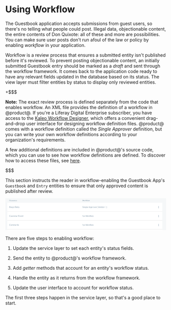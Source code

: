# Using Workflow [](id=using-workflow)

The Guestbook application accepts submissions from guest users, so there's no
telling what people could post. Illegal data, objectionable content, the entire
contents of Don Quixote: all of these and more are possibilities. You can make
sure user posts don't run afoul of the law or policy by enabling *workflow* in
your application. 

Workflow is a review process that ensures a submitted entity isn't published
before it's reviewed. To prevent posting objectionable content, an initially
submitted Guestbook entry should be marked as a *draft* and sent through the
workflow framework. It comes back to the application code ready to have any
relevant fields updated in the database based on its status. The view layer must
filter entities by status to display only reviewed entities.

+$$$

**Note:** The exact review process is defined separately from the code that
enables workflow. An XML file provides the definition of a workflow in
@product@. If you're a Liferay Digital Enterprise subscriber, you have access to
the [Kaleo Workflow Designer](/discover/portal/-/knowledge_base/7-0/kaleo-designer), 
which offers a convenient drag-and-drop user interface for designing workflow
definition files. @product@ comes with a workflow definition called the *Single
Approver* definition, but you can write your own workflow definitions according
to your organization's requirements. 

A few additional definitions are included in @product@'s source code, which you
can use to see how workflow definitions are defined. To discover how to access
these files, see
[here](/discover/portal/-/knowledge_base/7-0/enabling-workflow).

$$$

This section instructs the reader in workflow-enabling the Guestbook App's
`Guestbook` and `Entry` entities to ensure that only approved content is
published after review.

![Figure 1: Enable workflow in your assets, just like @product@'s own assets.](../../../images/workflow-config.png)

There are five steps to enabling workflow:

1.  Update the service layer to set each entity's status fields.

2.  Send the entity to @product@'s workflow framework. 

3.  Add *getter* methods that account for an entity's workflow status.

4.  Handle the entity as it returns from the workflow framework.

5.  Update the user interface to account for workflow status.

The first three steps happen in the service layer, so that's a good place to
start.


